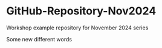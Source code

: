 # GitHub-Repository-Nov2024
Workshop example repository for November 2024 series

Some new different words
